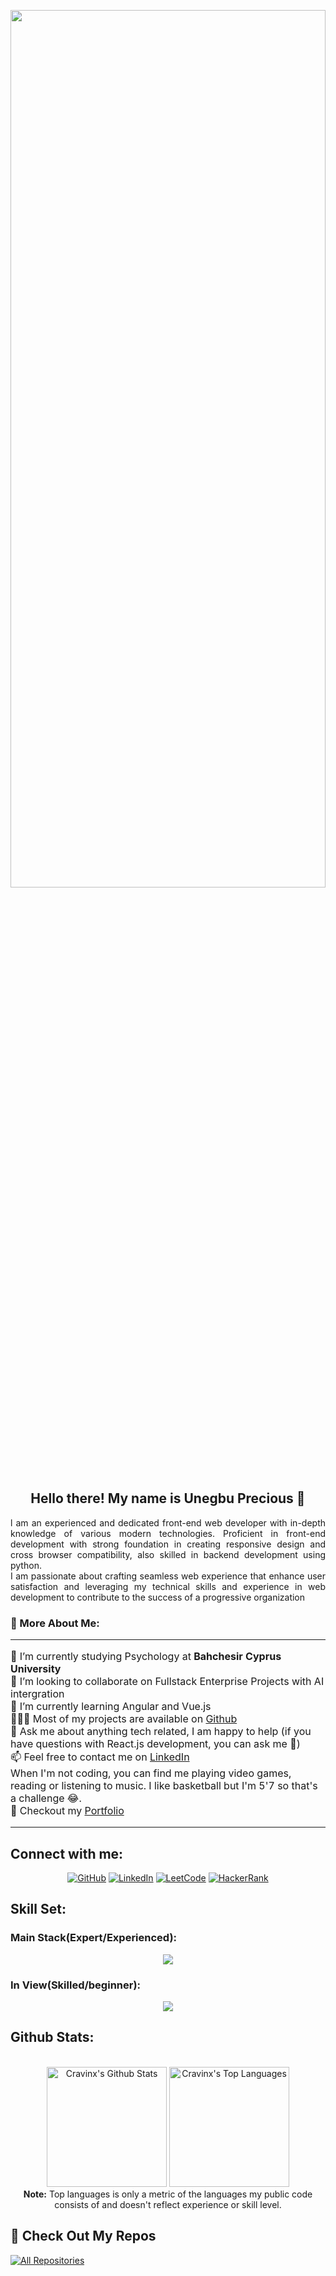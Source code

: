 <p align="center">
 <img  width="100%" height="60%" src="https://github.com/user-attachments/assets/f0762d49-cad3-49cd-98dd-4aee910b9dd1">
</p>
<h2 align="center">Hello there! My name is Unegbu Precious 👋</h2>
<p align="justify">l am an experienced and dedicated front-end web developer with in-depth knowledge of various modern technologies. Proficient in front-end development with strong foundation in creating responsive
design and cross browser compatibility, also skilled in backend development using python. <br/>
I am passionate about crafting seamless web experience that enhance user satisfaction and leveraging my technical
skills and experience in web development to contribute to the success of a progressive organization
</p>

### 🧐 More About Me:
<table style="border-collapse: collapse; border: none; width: 100%;">
  <tr style="border: none;">
    <td style="border: none; padding: 0; vertical-align: top;">
      <ul style="list-style-type: none; padding-left: 0;">
        <li>🔭 I’m currently studying Psychology at <b>Bahchesir Cyprus University</b></li>
        <li>🤝 I’m looking to collaborate on Fullstack Enterprise Projects with AI intergration</li>
        <li>🌱 I’m currently learning Angular and Vue.js</li>
        <li>👨🏻‍💻 Most of my projects are available on <a href="https://github.com/cravinx?tab=repositories">Github</a></li>
        <li>💬 Ask me about anything tech related, I am happy to help (if you have questions with React.js development, you can ask me 🐧)</li>
        <li>📫 Feel free to contact me on <a href="https://www.linkedin.com/in/cravinx/">LinkedIn</a></li>
        <li>When I'm not coding, you can find me playing video games, reading or listening to music. I like basketball but I'm 5'7 so that's a challenge 😂.</li>
        <li>📝 Checkout my <a href="https://www.unegbprecious.me/">Portfolio</a></li>
      </ul>
    </td>
  </tr>
</table>

## Connect with me:

<p align="center">
  <a href="https://github.com/cravinx">
  <img src="https://img.shields.io/badge/cravinx-100000?style=for-the-badge&logo=github&logoColor=white" alt="GitHub"></a>
  <a href="https://www.linkedin.com/in/unegbu-precious-77943b169/">
  <img src="https://img.shields.io/badge/Unegbu%20Precious-%230077B5.svg?style=for-the-badge&logo=linkedin&logoColor=white" alt="LinkedIn"></a>
  <a href="mailto:unegbuprecious25@gmail.com">
  <img src="https://img.shields.io/badge/unegbuprecious25@gmail.com-D14836?style=for-the-badge&logo=Gmail&logoColor=white" alt="LeetCode"></a>
  <a href="https://unegbuprecious.me">
  <img src="https://img.shields.io/badge/-unegbuprecious.me-00CC00?style=for-the-badge&logo=website&logoColor=white" alt="HackerRank"></a>
</p>

## Skill Set:

### Main Stack(Expert/Experienced):
<a href="https://github.com/cravinx">
<div align="center">  
       <img src="https://skillicons.dev/icons?i=html,css,tailwind,js,ts,react,nextjs,python,django,postgres,git,github&perline=12" /> 
</div>
</a>

### In View(Skilled/beginner): 
<a href="https://github.com/cravinx">
<div align="center">  
       <img src="https://skillicons.dev/icons?i=vue,angular,threejs &perline=12" /> 
</div>
</a>

## Github Stats:

<!-- Bassed on: https://github.com/anuraghazra/github-readme-stats -->
<p align="center">
  <br/>
  <a href="https://github.com/anuraghazra/github-readme-stats"><img alt="Cravinx's Github Stats" src="https://github-readme-stats.vercel.app/api/?username=cravinx&show_icons=true&count_private=true&theme=react&bg_color=1F222E&title_color=7cebf5&icon_color=2d7de4&show_icons=true&border_color=7cebf5&border_radius=10" height="192px"/></a>
  <a href="https://github.com/anuraghazra/github-readme-stats"><img alt="Cravinx's Top Languages" src="https://github-readme-stats.vercel.app/api/top-langs/?username=cravinx&langs_count=8&layout=compact&theme=react&bg_color=1F222E&title_color=7cebf5&icon_color=2d7de4&show_icons=true&border_color=7cebf5&border_radius=10" height="192px"/></a>
  <br/>
  <b>Note:</b> Top languages is only a metric of the languages my public code consists of and doesn't reflect experience or skill level.
</p>

## 📘 Check Out My Repos 

</p>
<p align="left">
  <a href="https://github.com/cravinxtab=repositories"><img alt="All Repositories" title="All Repositories" src="https://custom-icon-badges.herokuapp.com/badge/-All%20Repos-2962FF?style=for-the-badge&logoColor=white&logo=repo"/></a>
</p>

